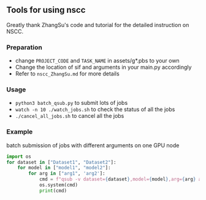 ## Tools for using nscc

Greatly thank ZhangSu's code and tutorial for the detailed instruction on NSCC.

### Preparation
- change `PROJECT_CODE` and `TASK_NAME` in assets/g*.pbs to your own
- Change the location of sif and arguments in your main.py accordingly
- Refer to `nscc_ZhangSu.md` for more details

### Usage
- `python3 batch_qsub.py` to submit lots of jobs
- `watch -n 10 ./watch_jobs.sh` to check the status of all the jobs
- `./cancel_all_jobs.sh` to cancel all the jobs

### Example 
batch submission of jobs with different arguments on one GPU node
```python
import os
for dataset in ["Dataset1", "Dataset2"]:
    for model in ["model1", "model2"]:
        for arg in ["arg1", 'arg2']:
            cmd = f"qsub -v dataset={dataset},model={model},arg={arg} asset/g1.pbs"
            os.system(cmd)
            print(cmd)
```
